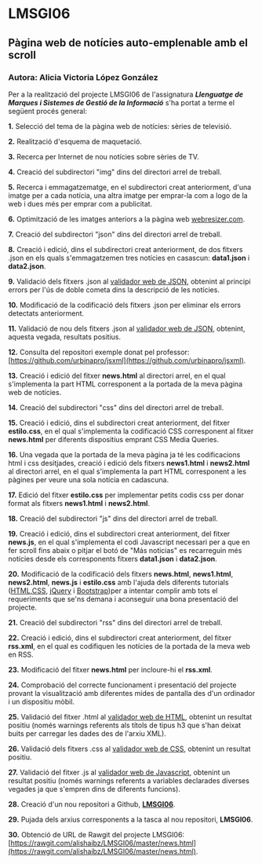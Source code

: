 # LMSGI06

## Pàgina web de notícies auto-emplenable amb el scroll

### Autora: Alicia Victoria López González


Per a la realització del projecte LMSGI06 de l'assignatura **_Llenguatge de Marques i Sistemes de Gestió de la Informació_** s'ha portat a terme el següent procés general: 


**1.** Selecció del tema de la pàgina web de notícies: sèries de televisió. 
   
**2.** Realització d'esquema de maquetació.

**3.** Recerca per Internet de nou notícies sobre sèries de TV.

**4.** Creació del subdirectori "img" dins del directori arrel de treball.

**5.** Recerca i emmagatzematge, en el subdirectori creat anteriorment, d'una imatge per a cada notícia, una altra imatge per emprar-la com a logo de la web i dues més per emprar com a publicitat.

**6.** Optimització de les imatges anteriors a la pàgina web [webresizer.com](http://webresizer.com/).

**7.** Creació del subdirectori "json" dins del directori arrel de treball.

**8.** Creació i edició, dins el subdirectori creat anteriorment, de dos fitxers .json en els quals s'emmagatzemen tres notícies en casascun: **data1.json** i **data2.json**.

**9.** Validació dels fitxers .json al [validador web de JSON](https://jsonlint.com/), obtenint al principi errors per l'ús de doble cometa dins la descripció de les notícies.

**10.** Modificació de la codificació dels fitxers .json per eliminar els errors detectats anteriorment.

**11.** Validació de nou dels fitxers .json al [validador web de JSON](https://jsonlint.com/), obtenint, aquesta vegada, resultats positius.

**12.** Consulta del repositori exemple donat pel professor: [https://github.com/urbinapro/jsxml](https://github.com/urbinapro/jsxml).

**13.** Creació i edició del fitxer **news.html** al directori arrel, en el qual s'implementa la part HTML corresponent a la portada de la meva pàgina web de notícies.

**14.** Creació del subdirectori "css" dins del directori arrel de treball.

**15.** Creació i edició, dins el subdirectori creat anteriorment, del fitxer **estilo.css**, en el qual s'implementa la codificació CSS corresponent al fitxer **news.html** per diferents dispositius emprant CSS Media Queries.

**16.** Una vegada que la portada de la meva pàgina ja té les codificacions html i css desitjades, creació i edició dels fitxers **news1.html** i **news2.html** al directori arrel, en el qual s'implementa la part HTML corresponent a les pàgines per veure una sola notícia en cadascuna.

**17.** Edició del fitxer **estilo.css** per implementar petits codis css per donar format als fitxers **news1.html** i **news2.html**.

**18.** Creació del subdirectori "js" dins del directori arrel de treball.

**19.** Creació i edició, dins el subdirectori creat anteriorment, del fitxer **news.js**, en el qual s'implementa el codi Javascript necessari per a que en fer scroll fins abaix o pitjar el botó de "Más noticias" es recarreguin més notícies desde els corresponents fitxers **data1.json** i **data2.json**.

**20.** Modificació de la codificació dels fitxers **news.html**, **news1.html**, **news2.html**, **news.js** i **estilo.css** amb l'ajuda dels diferents tutorials ([HTML](https://www.w3schools.com/html/),[CSS](https://www.w3schools.com/css/), [jQuery](https://www.w3schools.com/jquery/) i [Bootstrap](https://www.w3schools.com/bootstrap/))per a intentar complir amb tots el requeriments que se'ns demana i aconseguir una bona presentació del projecte.

**21.** Creació del subdirectori "rss" dins del directori arrel de treball.

**22.** Creació i edició, dins el subdirectori creat anteriorment, del fitxer **rss.xml**, en el qual es codifiquen les notícies de la portada de la meva web en RSS.

**23.** Modificació del fitxer **news.html** per incloure-hi el **rss.xml**.

**24.** Comprobació del correcte funcionament i presentació del projecte provant la visualització amb diferentes mides de pantalla des d'un ordinador i un dispositiu mòbil.

**25.** Validació del fitxer .html al [validador web de HTML](https://validator.w3.org/), obtenint un resultat positiu (només warnings referents als títols de tipus h3 que s'han deixat buits per carregar les dades des de l'arxiu XML).

**26.** Validació dels fitxers .css al [validador web de CSS](https://jigsaw.w3.org/css-validator/), obtenint un resultat positiu.

**27.** Validació del fitxer .js al [validador web de Javascript](http://jshint.com/), obtenint un resultat positiu (només warnings referents a variables declarades diverses vegades ja que s'empren dins de diferents funcions).

**28.** Creació d'un nou repositori a Github, [**LMSGI06**](https://github.com/alishaibz/LMSGI06).
    
**29.** Pujada dels arxius corresponents a la tasca al nou repositori, **LMSGI06**.

**30.** Obtenció de URL de Rawgit del projecte LMSGI06: [https://rawgit.com/alishaibz/LMSGI06/master/news.html](https://rawgit.com/alishaibz/LMSGI06/master/news.html).
